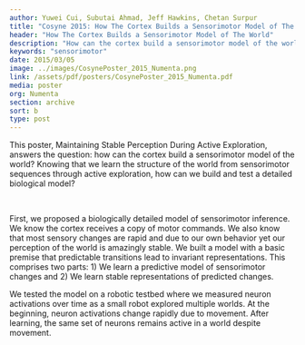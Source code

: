 ```yaml
---
author: Yuwei Cui, Subutai Ahmad, Jeff Hawkins, Chetan Surpur
title: "Cosyne 2015: How The Cortex Builds a Sensorimotor Model of The World"
header: "How The Cortex Builds a Sensorimotor Model of The World"
description: "How can the cortex build a sensorimotor model of the world? First, we propose a biologically detailed model of sensorimotor inference. Then, we build a model with a premise that predictable transitions lead to invariant representations. We then tested the model, measuring neuron activations over time."
keywords: "sensorimotor"
date: 2015/03/05
image: ../images/CosynePoster_2015_Numenta.png
link: /assets/pdf/posters/CosynePoster_2015_Numenta.pdf
media: poster
org: Numenta
section: archive
sort: b
type: post
---
```


This poster, Maintaining Stable Perception During Active Exploration, answers the question: how can the cortex build a sensorimotor model of the world? Knowing that we learn the structure of the world from sensorimotor sequences through active exploration, how can we build and test a detailed biological model?

<br />

First, we proposed a biologically detailed model of sensorimotor inference. We know the cortex receives a copy of motor commands. We also know that most sensory changes are rapid and due to our own behavior yet our perception of the world is amazingly stable.
We built a model with a basic premise that predictable transitions lead to invariant representations. This comprises two parts: 1) We learn a predictive model of sensorimotor changes and 2) We learn stable representations of predicted changes.

We tested the model on a robotic testbed where we measured neuron activations over time as a small robot explored multiple worlds. At the beginning, neuron activations change rapidly due to movement. After learning, the same set of neurons remains active in a world despite movement.
